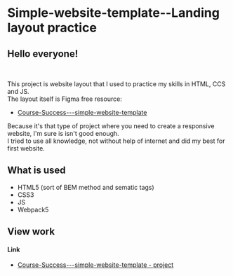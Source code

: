 # Simple-website-template--Landing layout practice
<h2>Hello everyone!</h2>  <br>
<p>This project is website layout that I used to practice my skills in HTML, CCS and JS. <br>
The layout itself is Figma free resource: 
  <ul>
     <li><a href="https://www.figma.com/file/I7saRAs2RpOQiTen034b2I/Course-Success---simple%C2%A0website-template%C2%A0for-beginners-for-course-(Community)?type=design&node-id=0-3&mode=design&t=UmiyqDWIKTbpdWS7-0" target="_blank">Course-Success---simple-website-template</a></li>
  </ul>
Because it's that type of project where you need to create a responsive website, I'm sure is isn't good enough. <br>
I tried to use all knowledge, not without help of internet and did my best for first website. <br>
</p>  
<h2>What is used</h2>
<ul>
  <li>HTML5 (sort of BEM method and sematic tags)</li>
  <li>CSS3</li>
  <li>JS</li>
  <li>Webpack5</li>
</ul>
<h2>View work</h2>
<h4>
  Link 
</h4>
<ul>
  <li><a href="https://koatkoetl.github.io/Landing_Layout--Practice/" target="_blank">Course-Success---simple-website-template - project</a></li>
</ul> 
